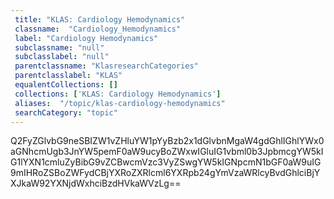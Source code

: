 ```yaml
--- 
 title: "KLAS: Cardiology Hemodynamics" 
 classname:  "Cardiology_Hemodynamics" 
 label: "Cardiology Hemodynamics" 
 subclassname: "null" 
 subclasslabel: "null" 
 parentclassname: "KlasresearchCategories" 
 parentclasslabel: "KLAS" 
 equalentCollections: [] 
 collections: ['KLAS: Cardiology Hemodynamics']
 aliases:  "/topic/klas-cardiology-hemodynamics"  
 searchCategory: "topic" 
---
```

Q2FyZGlvbG9neSBIZW1vZHluYW1pYyBzb2x1dGlvbnMgaW4gdGhlIGhlYWx0aGNhcmUgb3JnYW5pemF0aW9ucyBoZWxwIGluIG1vbml0b3JpbmcgYW5kIG1lYXN1cmluZyBibG9vZCBwcmVzc3VyZSwgYW5kIGNpcmN1bGF0aW9uIG9mIHRoZSBoZWFydCBjYXRoZXRlcml6YXRpb24gYmVzaWRlcyBvdGhlciBjYXJkaW92YXNjdWxhciBzdHVkaWVzLg==